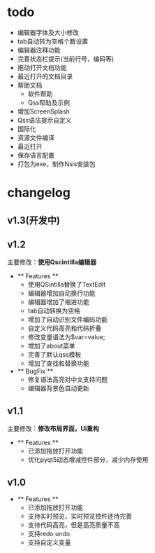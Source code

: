 
# todo

+ 编辑器字体及大小修改
+ tab自动转为空格个数设置
+ 编辑器注释功能
+ 完善状态栏提示(当前行号，编码等)
+ 拖动打开文档功能
+ 最近打开的文档目录
+ 帮助文档
    - 软件帮助
    - Qss帮助及示例
+ 增加ScreenSplash
+ Qss语法提示自定义
+ 国际化
+ 资源文件编译
+ 最近打开
+ 保存语言配置
+ 打包为exe，制作Nsis安装包

# changelog

## v1.3(开发中)

## v1.2

主要修改：**使用Qscintilla编辑器**

+ ** Features **
    - 使用QSintilla替换了TextEdit
    - 编辑器增加自动换行功能
    - 编辑器增加了缩进功能
    - tab自动转换为空格
    - 增加了自动识别文件编码功能
    - 自定义代码高亮和代码折叠
    - 修改变量语法为$var=value;
    - 增加了about菜单
    - 完善了默认qss模板
    - 增加了查找和替换功能
+ ** BugFix **
    - 修复语法高亮对中文支持问题
    - 编辑器背景色自动更新

## v1.1
主要修改：**修改布局界面，Ui重构**

+ ** Features **
    - 已添加拖放打开功能
    - 优化pyqt5动态增减控件部分，减少内存使用

## v1.0

+ ** Features **
    - 已添加拖放打开功能
    - 支持实时预览，实时预览控件还待完善
    - 支持代码高亮，但是高亮质量不高
    - 支持redo undo
    - 支持自定义变量